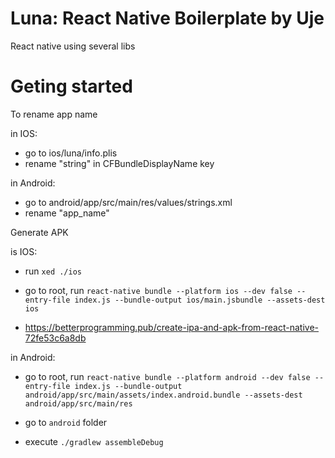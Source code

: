 # Luna: React Native Boilerplate by Uje

React native using several libs

# Geting started

To rename app name

in IOS:

- go to ios/luna/info.plis
- rename "string" in CFBundleDisplayName key

in Android:

- go to android/app/src/main/res/values/strings.xml
- rename "app_name"

Generate APK

is IOS:

- run `xed ./ios`

- go to root, run `react-native bundle --platform ios --dev false --entry-file index.js --bundle-output ios/main.jsbundle --assets-dest ios`

- https://betterprogramming.pub/create-ipa-and-apk-from-react-native-72fe53c6a8db

in Android:

- go to root, run `react-native bundle --platform android --dev false --entry-file index.js --bundle-output android/app/src/main/assets/index.android.bundle --assets-dest android/app/src/main/res`

- go to `android` folder

- execute `./gradlew assembleDebug`
